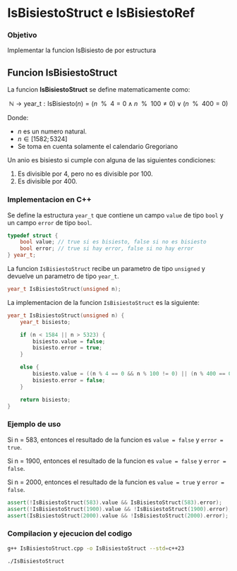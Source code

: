 # IsBisiestoStruct e IsBisiestoRef

### Objetivo

Implementar la funcion IsBisiesto de por estructura

## Funcion IsBisiestoStruct

La funcion **IsBisiestoStruct** se define matematicamente como:

```math
\mathbb{N} \to \text{year_t} : \text{IsBisiesto}(n) = (n \>\> \% \>\>4 = 0 \land n \>\> \% \>\> 100 \neq 0) \lor (n \>\> \% \>\> 400 = 0)
```

Donde:

-   $n$ es un numero natural.
-   $n \in [1582;5324]$
-   Se toma en cuenta solamente el calendario Gregoriano

Un anio es bisiesto si cumple con alguna de las siguientes condiciones:

1. Es divisible por 4, pero no es divisible por 100.
2. Es divisible por 400.

### Implementacion en C++

Se define la estructura `year_t` que contiene un campo `value` de tipo `bool` y un campo `error` de tipo `bool`.

```C++
typedef struct {
    bool value; // true si es bisiesto, false si no es bisiesto
    bool error; // true si hay error, false si no hay error
} year_t;

```

La funcion `IsBisiestoStruct` recibe un parametro de tipo `unsigned` y devuelve un parametro de tipo `year_t`.

```C++
year_t IsBisiestoStruct(unsigned n);
```

La implementacion de la funcion `IsBisiestoStruct` es la siguiente:

```C++
year_t IsBisiestoStruct(unsigned n) {
    year_t bisiesto;

    if (n < 1584 || n > 5323) {
        bisiesto.value = false;
        bisiesto.error = true;
    }

    else {
        bisiesto.value = ((n % 4 == 0 && n % 100 != 0) || (n % 400 == 0));
        bisiesto.error = false;
    }

    return bisiesto;
}
```

### Ejemplo de uso

Si n = 583, entonces el resultado de la funcion es `value = false` y `error = true`.

Si n = 1900, entonces el resultado de la funcion es `value = false` y `error = false`.

Si n = 2000, entonces el resultado de la funcion es `value = true` y `error = false`.

```C++
assert(!IsBisiestoStruct(583).value && IsBisiestoStruct(583).error);
assert(!IsBisiestoStruct(1900).value && !IsBisiestoStruct(1900).error);
assert(IsBisiestoStruct(2000).value && !IsBisiestoStruct(2000).error);
```

### Compilacion y ejecucion del codigo

```bash
g++ IsBisiestoStruct.cpp -o IsBisiestoStruct --std=c++23
```

```bash
./IsBisiestoStruct
```
